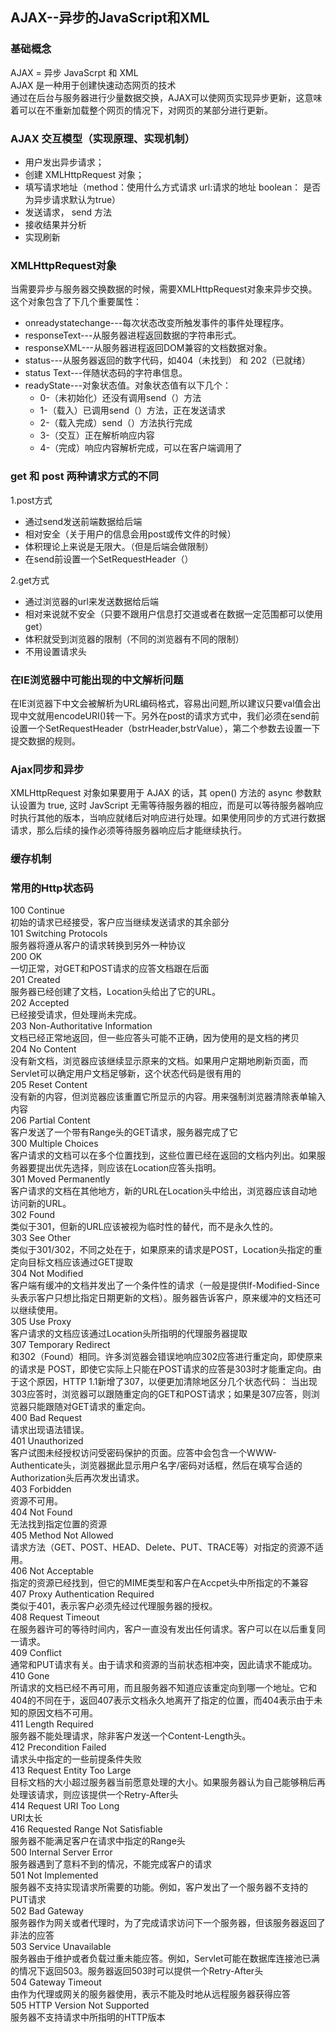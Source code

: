 ## AJAX--异步的JavaScript和XML

### 基础概念

AJAX = 异步 JavaScrpt 和 XML   
AJAX 是一种用于创建快速动态网页的技术   
通过在后台与服务器进行少量数据交换，AJAX可以使网页实现异步更新，这意味着可以在不重新加载整个网页的情况下，对网页的某部分进行更新。 


### AJAX 交互模型（实现原理、实现机制）

* 用户发出异步请求；  
* 创建 XMLHttpRequest 对象；  
* 填写请求地址（method：使用什么方式请求 url:请求的地址 boolean： 是否为异步请求默认为true）  
* 发送请求， send 方法  
* 接收结果并分析  
* 实现刷新

### XMLHttpRequest对象
当需要异步与服务器交换数据的时候，需要XMLHttpRequest对象来异步交换。这个对象包含了下几个重要属性：  

* onreadystatechange---每次状态改变所触发事件的事件处理程序。
* responseText---从服务器进程返回数据的字符串形式。
* responseXML---从服务器进程返回DOM兼容的文档数据对象。
* status---从服务器返回的数字代码，如404（未找到） 和 202（已就绪）
* status Text---伴随状态码的字符串信息。
* readyState---对象状态值。对象状态值有以下几个：
	* 0-（未初始化）还没有调用send（）方法
	* 1-（载入）已调用send（）方法，正在发送请求
	* 2-（载入完成）send（）方法执行完成
	* 3-（交互）正在解析响应内容
	* 4-（完成）响应内容解析完成，可以在客户端调用了

### get 和 post 两种请求方式的不同    
1.post方式
   
* 通过send发送前端数据给后端   
* 相对安全（关于用户的信息会用post或传文件的时候）   
* 体积理论上来说是无限大。（但是后端会做限制）
* 在send前设置一个SetRequestHeader（）  

2.get方式

* 通过浏览器的url来发送数据给后端
* 相对来说就不安全（只要不跟用户信息打交道或者在数据一定范围都可以使用get）
* 体积就受到浏览器的限制（不同的浏览器有不同的限制）
* 不用设置请求头

### 在IE浏览器中可能出现的中文解析问题
在IE浏览器下中文会被解析为URL编码格式，容易出问题,所以建议只要val值会出现中文就用encodeURI()转一下。另外在post的请求方式中，我们必须在send前设置一个SetRequestHeader（bstrHeader,bstrValue），第二个参数去设置一下提交数据的规则。

### Ajax同步和异步

XMLHttpRequest 对象如果要用于 AJAX 的话，其 open() 方法的 async 参数默认设置为 true,
这时 JavScript 无需等待服务器的相应，而是可以等待服务器响应时执行其他的版本，当响应就绪后对响应进行处理。如果使用同步的方式进行数据请求，那么后续的操作必须等待服务器响应后才能继续执行。

### 缓存机制
### 常用的Http状态码
100 Continue    
  初始的请求已经接受，客户应当继续发送请求的其余部分    
101 Switching Protocols    
  服务器将遵从客户的请求转换到另外一种协议     
200 OK    
  一切正常，对GET和POST请求的应答文档跟在后面    
201 Created    
  服务器已经创建了文档，Location头给出了它的URL。    
202 Accepted       
  已经接受请求，但处理尚未完成。    
203 Non-Authoritative Information    
  文档已经正常地返回，但一些应答头可能不正确，因为使用的是文档的拷贝     
204 No Content     
  没有新文档，浏览器应该继续显示原来的文档。如果用户定期地刷新页面，而Servlet可以确定用户文档足够新，这个状态代码是很有用的     
205 Reset Content    
  没有新的内容，但浏览器应该重置它所显示的内容。用来强制浏览器清除表单输入内容    
206 Partial Content    
  客户发送了一个带有Range头的GET请求，服务器完成了它    
300 Multiple Choices    
  客户请求的文档可以在多个位置找到，这些位置已经在返回的文档内列出。如果服务器要提出优先选择，则应该在Location应答头指明。    
301 Moved Permanently    
  客户请求的文档在其他地方，新的URL在Location头中给出，浏览器应该自动地访问新的URL。    
302 Found    
  类似于301，但新的URL应该被视为临时性的替代，而不是永久性的。    
303 See Other    
  类似于301/302，不同之处在于，如果原来的请求是POST，Location头指定的重定向目标文档应该通过GET提取    
304 Not Modified     
  客户端有缓冲的文档并发出了一个条件性的请求（一般是提供If-Modified-Since头表示客户只想比指定日期更新的文档）。服务器告诉客户，原来缓冲的文档还可以继续使用。     
305 Use Proxy     
  客户请求的文档应该通过Location头所指明的代理服务器提取    
307 Temporary Redirect     
  和302（Found）相同。许多浏览器会错误地响应302应答进行重定向，即使原来的请求是 POST，即使它实际上只能在POST请求的应答是303时才能重定向。由于这个原因，HTTP 1.1新增了307，以便更加清除地区分几个状态代码： 当出现303应答时，浏览器可以跟随重定向的GET和POST请求；如果是307应答，则浏览器只能跟随对GET请求的重定向。      
400 Bad Request    
  请求出现语法错误。    
401 Unauthorized    
  客户试图未经授权访问受密码保护的页面。应答中会包含一个WWW-Authenticate头，浏览器据此显示用户名字/密码对话框，然后在填写合适的Authorization头后再次发出请求。     
403 Forbidden     
  资源不可用。    
404 Not Found        
  无法找到指定位置的资源      
405 Method Not Allowed      
  请求方法（GET、POST、HEAD、Delete、PUT、TRACE等）对指定的资源不适用。      
406 Not Acceptable     
  指定的资源已经找到，但它的MIME类型和客户在Accpet头中所指定的不兼容    
407 Proxy Authentication Required    
  类似于401，表示客户必须先经过代理服务器的授权。   
408 Request Timeout    
  在服务器许可的等待时间内，客户一直没有发出任何请求。客户可以在以后重复同一请求。    
409 Conflict   
  通常和PUT请求有关。由于请求和资源的当前状态相冲突，因此请求不能成功。    
410 Gone    
  所请求的文档已经不再可用，而且服务器不知道应该重定向到哪一个地址。它和404的不同在于，返回407表示文档永久地离开了指定的位置，而404表示由于未知的原因文档不可用。    
411 Length Required   
  服务器不能处理请求，除非客户发送一个Content-Length头。  
412 Precondition Failed   
  请求头中指定的一些前提条件失败    
413 Request Entity Too Large   
  目标文档的大小超过服务器当前愿意处理的大小。如果服务器认为自己能够稍后再处理该请求，则应该提供一个Retry-After头    
414 Request URI Too Long   
  URI太长   
416 Requested Range Not Satisfiable   
  服务器不能满足客户在请求中指定的Range头    
500 Internal Server Error   
  服务器遇到了意料不到的情况，不能完成客户的请求   
501 Not Implemented   
  服务器不支持实现请求所需要的功能。例如，客户发出了一个服务器不支持的PUT请求   
502 Bad Gateway   
  服务器作为网关或者代理时，为了完成请求访问下一个服务器，但该服务器返回了非法的应答    
503 Service Unavailable   
  服务器由于维护或者负载过重未能应答。例如，Servlet可能在数据库连接池已满的情况下返回503。服务器返回503时可以提供一个Retry-After头   
504 Gateway Timeout   
  由作为代理或网关的服务器使用，表示不能及时地从远程服务器获得应答    
505 HTTP Version Not Supported  
  服务器不支持请求中所指明的HTTP版本  